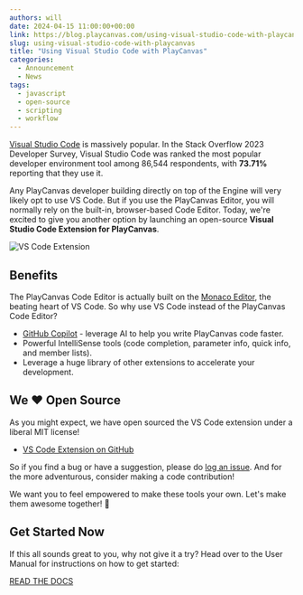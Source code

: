 ```yaml
---
authors: will
date: 2024-04-15 11:00:00+00:00
link: https://blog.playcanvas.com/using-visual-studio-code-with-playcanvas/
slug: using-visual-studio-code-with-playcanvas
title: "Using Visual Studio Code with PlayCanvas"
categories:
  - Announcement
  - News
tags:
  - javascript
  - open-source
  - scripting
  - workflow
---
```


[Visual Studio Code](https://code.visualstudio.com/) is massively popular. In the Stack Overflow 2023 Developer Survey, Visual Studio Code was ranked the most popular developer environment tool among 86,544 respondents, with **73.71%** reporting that they use it.

Any PlayCanvas developer building directly on top of the Engine will very likely opt to use VS Code. But if you use the PlayCanvas Editor, you will normally rely on the built-in, browser-based Code Editor. Today, we're excited to give you another option by launching an open-source **Visual Studio Code Extension for PlayCanvas**.

![VS Code Extension](/img/vscode-extension.webp)

## Benefits

The PlayCanvas Code Editor is actually built on the [Monaco Editor](https://github.com/microsoft/monaco-editor), the beating heart of VS Code. So why use VS Code instead of the PlayCanvas Code Editor?

* [GitHub Copilot](https://github.com/features/copilot) - leverage AI to help you write PlayCanvas code faster.
* Powerful IntelliSense tools (code completion, parameter info, quick info, and member lists).
* Leverage a huge library of other extensions to accelerate your development.

## We ❤️ Open Source

As you might expect, we have open sourced the VS Code extension under a liberal MIT license!

* [VS Code Extension on GitHub](https://github.com/playcanvas/vscode-extension)

So if you find a bug or have a suggestion, please do [log an issue](https://github.com/playcanvas/vscode-extension/issues). And for the more adventurous, consider making a code contribution!

We want you to feel empowered to make these tools your own. Let's make them awesome together! 🙌

## Get Started Now

If this all sounds great to you, why not give it a try? Head over to the User Manual for instructions on how to get started:

[READ THE DOCS](https://developer.playcanvas.com/user-manual/scripting/vscode-extension/)
